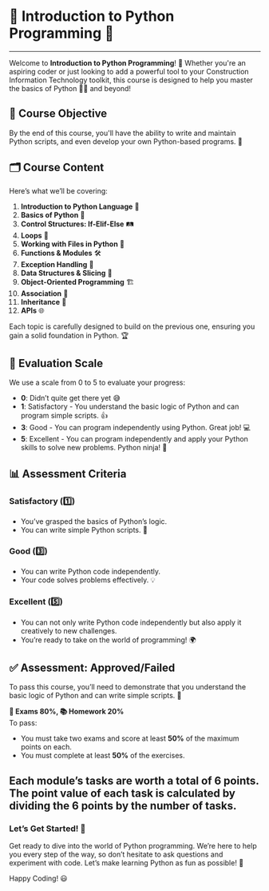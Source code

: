 
# 🐍 Introduction to Python Programming 📐

---

Welcome to **Introduction to Python Programming**! 🎉 Whether you're an aspiring coder or just looking to add a powerful tool to your Construction Information Technology toolkit, this course is designed to help you master the basics of Python 🧑‍💻 and beyond!

## 🎯 Course Objective

By the end of this course, you'll have the ability to write and maintain Python scripts, and even develop your own Python-based programs. 🚀

## 🗂 Course Content

Here’s what we’ll be covering:

1. **Introduction to Python Language** 🐍
2. **Basics of Python** 🧠
3. **Control Structures: If-Elif-Else** 🛤
4. **Loops** 🔄
5. **Working with Files in Python** 📁
6. **Functions & Modules** 🛠
7. **Exception Handling** 🛑
8. **Data Structures & Slicing** 🧩
9. **Object-Oriented Programming** 🏗
10. **Association** 🤝
11. **Inheritance** 🧬
12. **APIs** 🌐

Each topic is carefully designed to build on the previous one, ensuring you gain a solid foundation in Python. 🏆

## 📝 Evaluation Scale

We use a scale from 0 to 5 to evaluate your progress:

- **0**: Didn’t quite get there yet 😅
- **1**: Satisfactory - You understand the basic logic of Python and can program simple scripts. 👍
- **3**: Good - You can program independently using Python. Great job! 💻
- **5**: Excellent - You can program independently and apply your Python skills to solve new problems. Python ninja! 🥷

## 📊 Assessment Criteria

### Satisfactory (1️⃣)
- You’ve grasped the basics of Python’s logic.
- You can write simple Python scripts. 📝

### Good (3️⃣)
- You can write Python code independently.
- Your code solves problems effectively. 💡

### Excellent (5️⃣)
- You can not only write Python code independently but also apply it creatively to new challenges.
- You’re ready to take on the world of programming! 🌍

## ✅ Assessment: Approved/Failed

To pass this course, you’ll need to demonstrate that you understand the basic logic of Python and can write simple scripts. 🚦

**📝 Exams 80%, 📚 Homework 20%**  
To pass:
- You must take two exams and score at least **50%** of the maximum points on each.
- You must complete at least **50%** of the exercises.

Each module’s tasks are worth a total of **6 points**.  
The point value of each task is calculated by dividing the **6 points** by the number of tasks.
---

### Let’s Get Started! 🚀

Get ready to dive into the world of Python programming. We’re here to help you every step of the way, so don’t hesitate to ask questions and experiment with code. Let’s make learning Python as fun as possible! 🎈

Happy Coding! 😃
